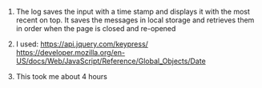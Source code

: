 1. The log saves the input with a time stamp and displays it with the most
recent on top. It saves the messages in local storage and retrieves them in 
order when the page is closed and re-opened

2. I used:
https://api.jquery.com/keypress/
https://developer.mozilla.org/en-US/docs/Web/JavaScript/Reference/Global_Objects/Date

3. This took me about 4 hours